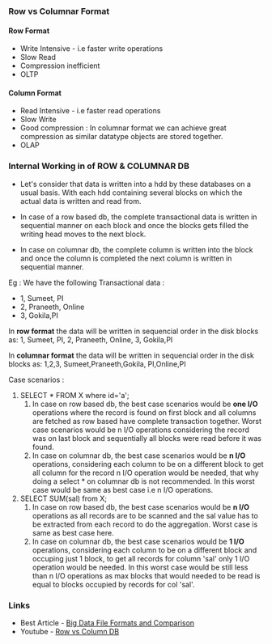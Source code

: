 <h3> Row vs Columnar Format </h3>

<h4> Row Format </h4>

* Write Intensive - i.e faster write operations
* Slow Read
* Compression inefficient
* OLTP


<h4> Column Format </h4>

* Read Intensive - i.e faster read operations
* Slow Write 
* Good compression : In columnar format we can achieve great compression as similar datatype objects are stored together.  
* OLAP



<h3> Internal Working in of ROW & COLUMNAR DB </h3>

* Let's consider that data is written into a hdd by these databases on a usual basis.
With each hdd containing several blocks on which the actual data is written and read from. 

* In case of a row based db, the complete transactional data is written in sequential manner on each block and once the blocks gets filled
the writing head moves to the next block. 
* In case on columnar db, the complete column is written into the block and once the column is completed the next column is written in sequential manner.

Eg : We have the following Transactional data : 
* 1, Sumeet, PI 
* 2, Praneeth, Online
* 3, Gokila,PI

In **row format** the data will be written in sequencial order in the disk blocks as:
1, Sumeet, PI, 2, Praneeth, Online, 3, Gokila,PI

In **columnar format** the data will be written in sequencial order in the disk blocks as:
1,2,3, Sumeet,Praneeth,Gokila, PI,Online,PI


Case scenarios :
1. SELECT * FROM X where id='a';
   1. In case on row based db, the best case scenarios would be **one I/O** operations where the record is found on first block and all columns are fetched as row based have complete transaction together. Worst case scenarios would be n I/O operations considering the record was on last block and sequentially all blocks were read before it was found.
   2. In case on columnar db, the best case scenarios would be **n I/O** operations, considering each column to be on a different block to get all column for the record n I/O operation would be needed, that why doing a select * on columnar db is not recommended. In this worst case would be same as best case i.e n I/O operations.
2. SELECT SUM(sal) from X;
   1. In case on row based db, the best case scenarios would be **n I/O** operations as all records are to be scanned and the sal value has to be extracted from each record to do the aggregation. Worst case is same as best case here.
   2. In case on columnar db, the best case scenarios would be **1 I/O** operations, considering each column to be on a different block and occuping just 1 block, to get all records for column 'sal' only 1 I/O operation would be needed. In this worst case would be still less than n I/O operations as max blocks that would needed to be read is equal to blocks occupied by records for col 'sal'.


<h3> Links </h3>

* Best Article - [Big Data File Formats and Comparison](https://www.upsolver.com/blog/the-file-format-fundamentals-of-big-data)
* Youtube - [Row vs Column DB](https://www.youtube.com/watch?v=uMkVi4SDLbM)
